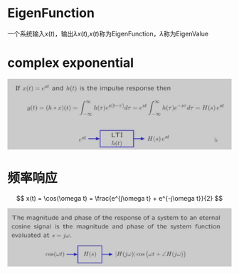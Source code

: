 # EigenFunction

一个系统输入$x(t)$，输出$\lambda x(t)$,$x(t)$称为EigenFunction，$\lambda$称为EigenValue

# complex exponential

![alt text](image.png)

# 频率响应

$$
x(t) = \cos(\omega t) = \frac{e^{j\omega t} + e^{-j\omega t}}{2}
$$

![alt text](image-1.png)